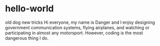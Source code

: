 # hello-world
old dog new tricks
Hi everyone, my name is Danger and I enjoy designing government communication systems, flying airplanes, and watching or participating in almost any motorsport. However, coding is the most dangerous thing I do.
